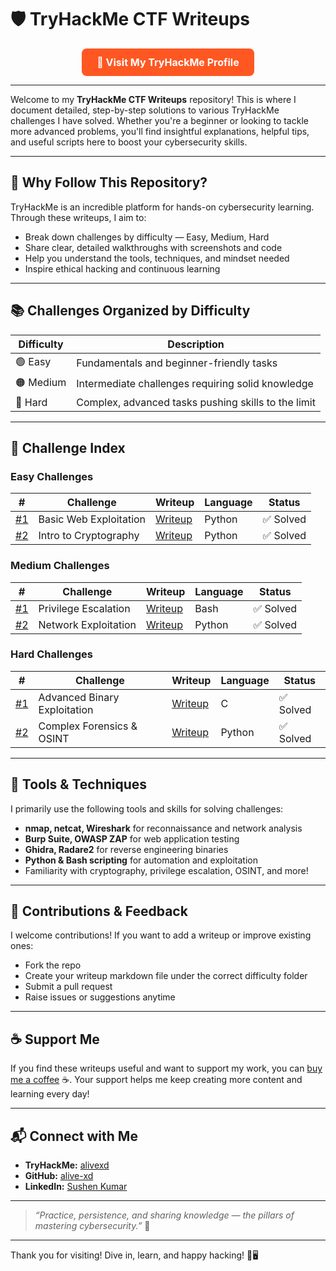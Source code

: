 # 🛡️ TryHackMe CTF Writeups 

<p align="center">
  <a href="https://tryhackme.com/p/alivexd" target="_blank" rel="noopener noreferrer" style="display:inline-block; padding:12px 24px; background:#ff5722; color:#fff; font-weight:bold; border-radius:8px; text-decoration:none; font-size:16px;">
    🚀 Visit My TryHackMe Profile
  </a>
</p>

---

Welcome to my **TryHackMe CTF Writeups** repository! This is where I document detailed, step-by-step solutions to various TryHackMe challenges I have solved. Whether you're a beginner or looking to tackle more advanced problems, you'll find insightful explanations, helpful tips, and useful scripts here to boost your cybersecurity skills.

---

## 🚀 Why Follow This Repository?

TryHackMe is an incredible platform for hands-on cybersecurity learning. Through these writeups, I aim to:  

- Break down challenges by difficulty — Easy, Medium, Hard  
- Share clear, detailed walkthroughs with screenshots and code  
- Help you understand the tools, techniques, and mindset needed  
- Inspire ethical hacking and continuous learning  

---

## 📚 Challenges Organized by Difficulty

| Difficulty | Description                          |
|------------|------------------------------------|
| 🟢 Easy    | Fundamentals and beginner-friendly tasks |
| 🟠 Medium  | Intermediate challenges requiring solid knowledge |
| 🔴 Hard    | Complex, advanced tasks pushing skills to the limit |

---

## 📝 Challenge Index

### Easy Challenges

| #   | Challenge                      | Writeup                                | Language | Status  |
|-----|--------------------------------|---------------------------------------|----------|---------|
| [#1](Easy/challenge1.md) | Basic Web Exploitation         | [Writeup](Easy/challenge1.md)          | Python   | ✅ Solved |
| [#2](Easy/challenge2.md) | Intro to Cryptography           | [Writeup](Easy/challenge2.md)          | Python   | ✅ Solved |

### Medium Challenges

| #   | Challenge                      | Writeup                                | Language | Status  |
|-----|--------------------------------|---------------------------------------|----------|---------|
| [#1](Medium/challenge1.md) | Privilege Escalation            | [Writeup](Medium/challenge1.md)        | Bash     | ✅ Solved |
| [#2](Medium/challenge2.md) | Network Exploitation            | [Writeup](Medium/challenge2.md)        | Python   | ✅ Solved |

### Hard Challenges

| #   | Challenge                      | Writeup                                | Language | Status  |
|-----|--------------------------------|---------------------------------------|----------|---------|
| [#1](Hard/challenge1.md)   | Advanced Binary Exploitation     | [Writeup](Hard/challenge1.md)          | C        | ✅ Solved |
| [#2](Hard/challenge2.md)   | Complex Forensics & OSINT       | [Writeup](Hard/challenge2.md)          | Python   | ✅ Solved |

---

## 🧰 Tools & Techniques

I primarily use the following tools and skills for solving challenges:  
- **nmap, netcat, Wireshark** for reconnaissance and network analysis  
- **Burp Suite, OWASP ZAP** for web application testing  
- **Ghidra, Radare2** for reverse engineering binaries  
- **Python & Bash scripting** for automation and exploitation  
- Familiarity with cryptography, privilege escalation, OSINT, and more!

---

## 🤝 Contributions & Feedback

I welcome contributions! If you want to add a writeup or improve existing ones:  
- Fork the repo  
- Create your writeup markdown file under the correct difficulty folder  
- Submit a pull request  
- Raise issues or suggestions anytime  

---

## ☕ Support Me

If you find these writeups useful and want to support my work, you can [buy me a coffee](https://www.buymeacoffee.com/alivexd) ☕. Your support helps me keep creating more content and learning every day!

---

## 📬 Connect with Me

- **TryHackMe:** [alivexd](https://tryhackme.com/p/alivexd)  
- **GitHub:** [alive-xd](https://github.com/alive-xd)  
- **LinkedIn:** [Sushen Kumar](https://linkedin.com/in/sushen-kumar)

---

> _“Practice, persistence, and sharing knowledge — the pillars of mastering cybersecurity.”_ 🚀

---

Thank you for visiting! Dive in, learn, and happy hacking! 🔐🖥️

